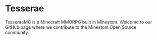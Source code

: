 # Tesserae
TesseraeMC is a Minecraft MMORPG built in Minestom. Welcome to our GitHub page where we contribute to the Minestom Open Source community.
